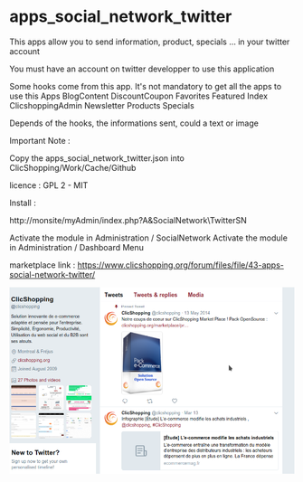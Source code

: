 # apps_social_network_twitter

This apps allow you to send information, product, specials ... in your twitter account

You must have an account on twitter developper to use this application

Some hooks come from this app. It's not mandatory to get all the apps to use this Apps
BlogContent
DiscountCoupon
Favorites
Featured
Index ClicshoppingAdmin
Newsletter
Products
Specials

Depends of the hooks, the informations sent, could a text or image

Important Note :

Copy the apps_social_network_twitter.json into ClicShopping/Work/Cache/Github

licence  : GPL 2 - MIT

Install :

http://monsite/myAdmin/index.php?A&SocialNetwork\TwitterSN

Activate the module in Administration / SocialNetwork
Activate the module in Administration / Dashboard Menu


marketplace link : https://www.clicshopping.org/forum/files/file/43-apps-social-network-twitter/


![image](https://github.com/ClicShoppingOfficialModulesV3/apps_social_network_twitter/blob/master/ModuleInfosJson/twitter.png)



